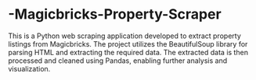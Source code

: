 # -Magicbricks-Property-Scraper
This is a Python web scraping application developed to extract property listings from Magicbricks. The project utilizes the BeautifulSoup library for parsing HTML and extracting the required data. The extracted data is then processed and cleaned using Pandas, enabling further analysis and visualization.
